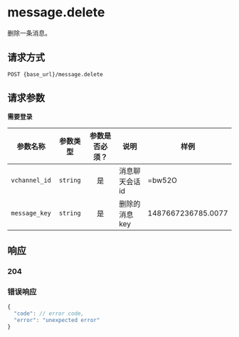 # message.delete

删除一条消息。

## 请求方式

```
POST {base_url}/message.delete
```

## 请求参数

**需要登录**

| 参数名称 | 参数类型 | 参数是否必须？ | 说明 | 样例 |
|:--------:|:--------:|:--------------:|------|------|
| `vchannel_id` | `string` | 是 | 消息聊天会话 id | =bw52O |
| `message_key` | `string` | 是 | 删除的消息 key | 1487667236785.0077 |

## 响应

### 204
### 错误响应

```javascript
{
  "code": // error code,
  "error": "unexpected error"
}
```

<!-- generated by gen_doc.js -->
